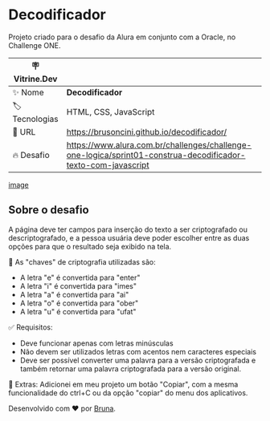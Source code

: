# Decodificador

Projeto criado para o desafio da Alura em conjunto com a Oracle, no Challenge ONE. 

| :placard: Vitrine.Dev |     |
| -------------  | --- |
| :sparkles: Nome        | **Decodificador**
| :label: Tecnologias | HTML, CSS, JavaScript
| :rocket: URL         | https://brusoncini.github.io/decodificador/
| :fire: Desafio     | https://www.alura.com.br/challenges/challenge-one-logica/sprint01-construa-decodificador-texto-com-javascript

<!-- Inserir imagem com a #vitrinedev ao final do link -->
[image](https://user-images.githubusercontent.com/120529944/235996461-269a5666-517a-45d6-b6ef-7bb6c3e8e9e2.png#vitrinedev)

## Sobre o desafio

A página deve ter campos para inserção do texto a ser criptografado ou descriptografado, e a pessoa usuária deve poder escolher entre as duas opções para que o resultado seja exibido na tela.

🔑 As "chaves" de criptografia utilizadas são:
* A letra "e" é convertida para "enter"
* A letra "i" é convertida para "imes"
* A letra "a" é convertida para "ai"
* A letra "o" é convertida para "ober"
* A letra "u" é convertida para "ufat"

✅ Requisitos:
* Deve funcionar apenas com letras minúsculas
* Não devem ser utilizados letras com acentos nem caracteres especiais
* Deve ser possível converter uma palavra para a versão criptografada e também retornar uma palavra criptografada para a versão original.

🐣 Extras:
Adicionei em meu projeto um botão "Copiar", com a mesma funcionalidade do ctrl+C ou da opção "copiar" do menu dos aplicativos.

Desenvolvido com ♥ por [Bruna](https://www.linkedin.com/in/brunasoncini/).
